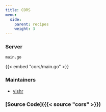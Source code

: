 ```yaml
---
title: CORS
menu:
  side:
    parent: recipes
    weight: 3
---
```


### Server

`main.go`

{{< embed "cors/main.go" >}}

### Maintainers

- [vishr](https://github.com/vishr)

### [Source Code]({{< source "cors" >}})

